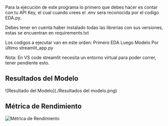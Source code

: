 Para la ejecución de este programa lo primero que debes hacer es contar con tu API Key, el cual cuando crees el .env sera reconocida por el codigo EDA.py.

Debes tener en cuenta haber instalado todas las librerias con sus versiones, estas se encuentran en requirements.txt

Los codigos a ejecutar van en este orden:
Primero EDA
Luego Modelo
Por último streamlit_app.py

Nota: En VS code streamlit necesita un entorno virtual para poder correr, tener pendiente esto.

## Resultados del Modelo

![Resultado del Modelo](./Resultados del modelo.png)

## Métrica de Rendimiento

![Métrica de Rendimiento](./Metricas.png)
